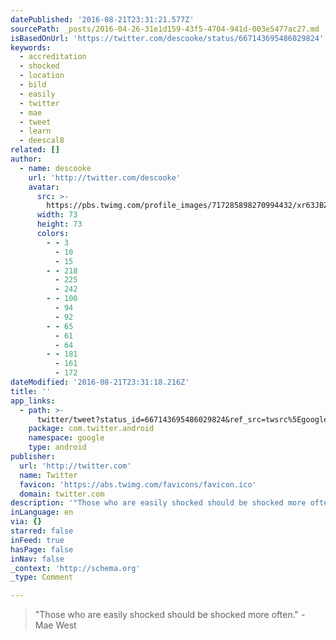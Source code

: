 ```yaml
---
datePublished: '2016-08-21T23:31:21.577Z'
sourcePath: _posts/2016-04-26-31e1d159-43f5-4704-941d-003e5477ac27.md
isBasedOnUrl: 'https://twitter.com/descooke/status/667143695486029824'
keywords:
  - accreditation
  - shocked
  - location
  - bild
  - easily
  - twitter
  - mae
  - tweet
  - learn
  - deescal8
related: []
author:
  - name: descooke
    url: 'http://twitter.com/descooke'
    avatar:
      src: >-
        https://pbs.twimg.com/profile_images/717285898270994432/xr63JBZQ_bigger.jpg
      width: 73
      height: 73
      colors:
        - - 3
          - 10
          - 15
        - - 218
          - 225
          - 242
        - - 100
          - 94
          - 92
        - - 65
          - 61
          - 64
        - - 181
          - 161
          - 172
dateModified: '2016-08-21T23:31:18.216Z'
title: ''
app_links:
  - path: >-
      twitter/tweet?status_id=667143695486029824&ref_src=twsrc%5Egoogle%7Ctwcamp%5Eandroidseo%7Ctwgr%5Estatus%7Ctwterm%5E667143695486029824
    package: com.twitter.android
    namespace: google
    type: android
publisher:
  url: 'http://twitter.com'
  name: Twitter
  favicon: 'https://abs.twimg.com/favicons/favicon.ico'
  domain: twitter.com
description: '"Those who are easily shocked should be shocked more often." - Mae West'
inLanguage: en
via: {}
starred: false
inFeed: true
hasPage: false
inNav: false
_context: 'http://schema.org'
_type: Comment

---
```

> "Those who are easily shocked should be shocked more often." - Mae West